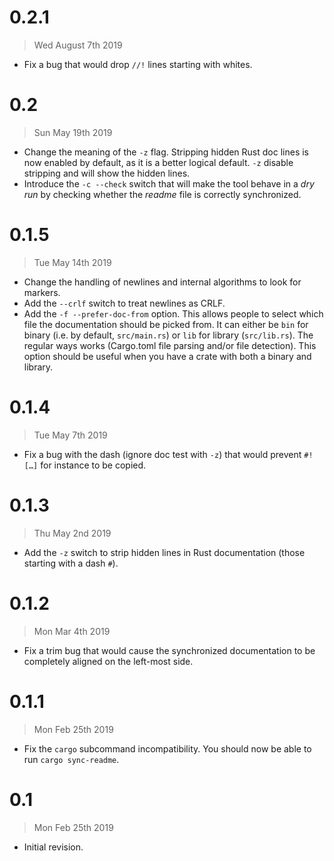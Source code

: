 # 0.2.1

> Wed August 7th 2019

- Fix a bug that would drop `//!` lines starting with whites.

# 0.2

> Sun May 19th 2019

- Change the meaning of the `-z` flag. Stripping hidden Rust doc lines is now enabled by default,
  as it is a better logical default. `-z` disable stripping and will show the hidden lines.
- Introduce the `-c --check` switch that will make the tool behave in a *dry run* by checking
  whether the *readme* file is correctly synchronized.

# 0.1.5

> Tue May 14th 2019

- Change the handling of newlines and internal algorithms to look for markers.
- Add the `--crlf` switch to treat newlines as CRLF.
- Add the `-f --prefer-doc-from` option. This allows people to select which file the documentation
  should be picked from. It can either be `bin` for binary (i.e. by default, `src/main.rs`) or
  `lib` for library (`src/lib.rs`). The regular ways works (Cargo.toml file parsing and/or file
  detection). This option should be useful when you have a crate with both a binary and library.

# 0.1.4

> Tue May 7th 2019

- Fix a bug with the dash (ignore doc test with `-z`) that would prevent `#![…]` for instance to
  be copied.

# 0.1.3

> Thu May 2nd 2019

- Add the `-z` switch to strip hidden lines in Rust documentation (those starting with a dash
  `#`).

# 0.1.2

> Mon Mar 4th 2019

- Fix a trim bug that would cause the synchronized documentation to be completely aligned on the
  left-most side.

# 0.1.1

> Mon Feb 25th 2019

- Fix the `cargo` subcommand incompatibility. You should now be able to run `cargo sync-readme`.

# 0.1

> Mon Feb 25th 2019

- Initial revision.

